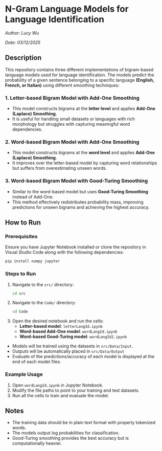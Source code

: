 # N-Gram Language Models for Language Identification

_Author: Lucy Wu_

_Date: 03/12/2025_

## Description

This repository contains three different implementations of bigram-based language models used for language identification. The models predict the probability of a given sentence belonging to a specific language **(English, French, or Italian)** using different smoothing techniques:

### **1. Letter-based Bigram Model with Add-One Smoothing**

- This model constructs bigrams at the **letter level** and applies **Add-One (Laplace) Smoothing**.
- It is useful for handling small datasets or languages with rich morphology but struggles with capturing meaningful word dependencies.

### **2. Word-based Bigram Model with Add-One Smoothing**

- This model constructs bigrams at the **word level** and applies **Add-One (Laplace) Smoothing**.
- It improves over the letter-based model by capturing word relationships but suffers from overestimating unseen words.

### **3. Word-based Bigram Model with Good-Turing Smoothing**

- Similar to the word-based model but uses **Good-Turing Smoothing** instead of Add-One.
- This method effectively redistributes probability mass, improving predictions for unseen bigrams and achieving the highest accuracy.

## How to Run

### **Prerequisites**

Ensure you have Jupyter Notebook installed or clone the repository in Visual Studio Code along with the following dependencies:

```bash
pip install numpy jupyter
```

### **Steps to Run**

1. Navigate to the `src/` directory:
   ```bash
   cd src
   ```
2. Navigate to the `Code/` directory:
   ```bash
   cd Code
   ```
3. Open the desired notebook and run the cells:
   - **Letter-based model**: `letterLangId.ipynb`
   - **Word-based Add-One model**: `wordLangId.ipynb`
   - **Word-based Good-Turing model**: `wordLangId2.ipynb`

- Models will be trained using the datasets in `src/Data/Input`.
- Outputs will be automatically placed in `src/Data/Output`
- Evaluate of the predictions/accuracy of each model is displayed at the end of each model files.

### **Example Usage**

1. Open `wordLangId.ipynb` in Jupyter Notebook.
2. Modify the file paths to point to your training and test datasets.
3. Run all the cells to train and evaluate the model.

## Notes

- The training data should be in plain text format with properly tokenized words.
- The models output log probabilities for classification.
- Good-Turing smoothing provides the best accuracy but is computationally heavier.